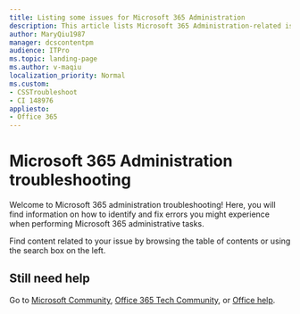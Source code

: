 ```yaml
---
title: Listing some issues for Microsoft 365 Administration
description: This article lists Microsoft 365 Administration-related issues.
author: MaryQiu1987
manager: dcscontentpm
audience: ITPro
ms.topic: landing-page
ms.author: v-maqiu
localization_priority: Normal
ms.custom:
- CSSTroubleshoot
- CI 148976
appliesto:
- Office 365
---
```


# Microsoft 365 Administration troubleshooting

Welcome to Microsoft 365 administration troubleshooting! Here, you will find information on how to identify and fix errors you might experience when performing Microsoft 365 administrative tasks.

Find content related to your issue by browsing the table of contents or using the search box on the left.

## Still need help

Go to [Microsoft Community](https://answers.microsoft.com), [Office 365 Tech Community](https://techcommunity.microsoft.com/t5/office-365/ct-p/Office365), or [Office help](/office365/admin/admin-home?preserve-view=true&view=o365-worldwide).